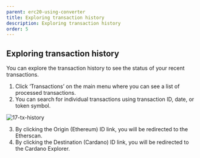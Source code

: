 ```yaml
---
parent: erc20-using-converter
title: Exploring transaction history
description: Exploring transaction history
order: 5
---
```


## Exploring transaction history

You can explore the transaction history to see the status of your recent transactions.

1. Click ‘Transactions’ on the main menu where you can see a list of processed transactions.
2.  You can search for individual transactions using transaction ID, date, or token symbol.

![17-tx-history](https://ucarecdn.com/b2b9a5e4-dbe7-4c4a-936b-4d26fc8a8322/)

3. By clicking the Origin (Ethereum) ID link, you will be redirected to the Etherscan.
4. By clicking the Destination (Cardano) ID link, you will be redirected to the Cardano Explorer.
